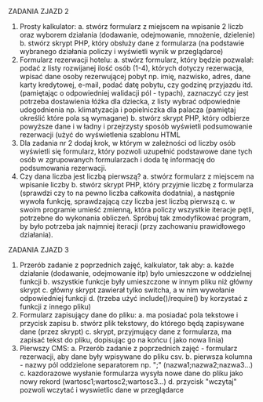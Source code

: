 ZADANIA ZJAZD 2

1. Prosty kalkulator:
   a. stwórz formularz z miejscem na wpisanie 2 liczb oraz wyborem działania (dodawanie, odejmowanie, mnożenie, dzielenie)
   b. stwórz skrypt PHP, który obsłuży dane z formularza (na podstawie wybranego działania policzy i wyświetli wynik w przeglądarce)
2. Formularz rezerwacji hotelu:
   a. stwórz formularz, który będzie pozwalał: podać z listy rozwijanej ilość osób (1-4), których dotyczy rezerwacja, wpisać dane osoby rezerwującej pobyt np. imię, nazwisko, adres, dane karty kredytowej, e-mail, podać datę pobytu, czy godzinę przyjazdu itd. (pamiętając o odpowiedniej walidacji pól - typach), zaznaczyć czy jest potrzeba dostawienia łóżka dla dziecka, z listy wybrać odpowiednie udogodnienia np. klimatyzacja i popielniczka dla palacza (pamiętaj określić które pola są wymagane)
   b. stwórz skrypt PHP, który odbierze powyższe dane i w ładny i przejrzysty sposób wyświetli podsumowanie rezerwacji (użyć do wyświetlenia szablonu HTML
3. Dla zadania nr 2 dodaj krok, w którym w zależności od liczby osób wyświetli się formularz, który pozwoli uzupełnić podstawowe dane tych osób w zgrupowanych formularzach i doda tę informację do podsumowania rezerwacji.
4. Czy dana liczba jest liczbą pierwszą?
   a. stwórz formularz z miejscem na wpisanie liczby
   b. stwórz skrypt PHP, który przyjmie liczbę z formularza (sprawdzi czy to na pewno liczba całkowita dodatnia), a następnie wywoła funkcję, sprawdzającą czy liczba jest liczbą pierwszą
   c. w swoim programie umieść zmienną, która policzy wszystkie iteracje pętli, potrzebne do wykonania obliczeń. Spróbuj tak zmodyfikować program, by było potrzeba jak najmniej iteracji (przy zachowaniu prawidłowego działania).

ZADANIA ZJAZD 3

1. Przerób zadanie z poprzednich zajęć, kalkulator, tak aby:
   a. każde działanie (dodawanie, odejmowanie itp) było umieszczone w oddzielnej
   funkcji
   b. wszystkie funkcje były umieszczone w innym pliku niż główny skrypt
   c. główny skrypt zawierał tylko switcha, a w nim wywołanie odpowiedniej funkcji
   d. (trzeba użyć include()/require() by korzystać z funkcji z innego pliku)
2. Formularz zapisujący dane do pliku:
   a. ma posiadać pola tekstowe i przycisk zapisu
   b. stwórz plik tekstowy, do którego będą zapisywane dane (przez skrypt)
   c. skrypt, przyjmujący dane z formularza, ma zapisać tekst do pliku, dopisując go na
   końcu ( jako nowa linia)
3. Pierwszy CMS:
   a. Przerób zadanie z poprzednich zajęć - formularz rezerwacji, aby dane były wpisywane do pliku csv.
   b. pierwsza kolumna - nazwy pól oddzielone separatorem np. ";" (nazwa1;nazwa2;nazwa3...)
   c. kazdorazowe wysłanie formularza wysyła nowe dane do pliku jako nowy rekord (wartosc1;wartosc2;wartosc3...)
   d. przycisk "wczytaj" pozwoli wczytać i wyswietlic dane w przeglądarce

